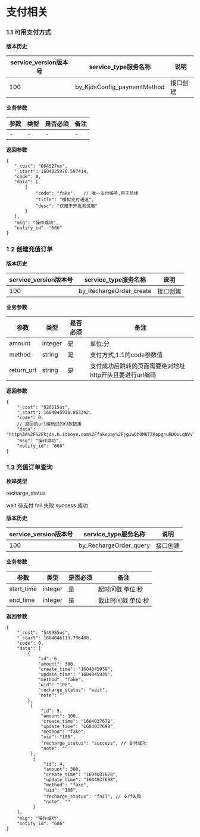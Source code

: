 # 支付相关


### 1.1 可用支付方式


**版本历史**

|service_version版本号|service_type服务名称|说明|
|----|---|---|
|100|by_KjdsConfig_paymentMethod|接口创建|

**业务参数**

|参数 |类型|是否必须|备注|
| ---------------- | ------------------------ | ------------------------ | ------------------------ |
|-|-|-|-|

**返回参数** 
```
{
   "_cost": "664527us",
   "_start": 1604025970.597414,
   "code": 0,
   "data": [
       {
           "code": "fake",   // 唯一支付编号,用于后续
           "title": "模拟支付通道",
           "desc": "仅用于开发测试用"
       }
   ],
   "msg": "操作成功",
   "notify_id": "666"
}
```



### 1.2 创建充值订单

**版本历史**

|service_version版本号|service_type服务名称|说明|
|----|---|---|
|100|by_RechargeOrder_create|接口创建|

**业务参数**

|参数 |类型|是否必须|备注|
| ---------------- | ------------------------ | ------------------------ | ------------------------ |
|amount|integer|是|单位:分|
|method|string|是|支付方式,1.1的code参数值|
|return_url|string|是|支付成功后跳转的页面需要绝对地址http开头且要进行url编码|


**返回参数** 
```
{
    "_cost": "828515us",
    "_start": 1604045938.853342,
    "code": 0,
    // 返回的url编码过的付款链接
    "data": "http%3A%2F%2Fkjds.h.itboye.com%2Ffakepay%2Fjg1wOhQM6TZKopgnuRDOULqNVvTNnOBqtWh7cZuX%25252FnqQaFnu56AA9Ocv2r3NdbpG%25252FnX7zKMPeq0hYRublggyqVFsl1auw7YSrwkMbPaFbbBaZ7mYDnciSQ%25253D%25253D",
    "msg": "操作成功",
    "notify_id": "666"
}
```


### 1.3 充值订单查询

**枚举类型**

recharge_status

wait 待支付
fail 失败
success 成功


**版本历史**

|service_version版本号|service_type服务名称|说明|
|----|---|---|
|100|by_RechargeOrder_query|接口创建|

**业务参数**

|参数 |类型|是否必须|备注|
| ---------------- | ------------------------ | ------------------------ | ------------------------ |
|start_time|integer|是|起时间戳 单位:秒|
|end_time|integer|是|截止时间戳 单位:秒|


**返回参数** 
```
{
    "_cost": "549955us",
    "_start": 1604046113.796488,
    "code": 0,
    "data": [
        {
            "id": 6,
            "amount": 300,
            "create_time": "1604045939",
            "update_time": "1604045939",
            "method": "fake",
            "uid": "108",
            "recharge_status": "wait", 
            "note": ""
        },
         {
             "id": 5,
             "amount": 300,
             "create_time": "1604037678",
             "update_time": "1604037698",
             "method": "fake",
             "uid": "108",
             "recharge_status": "success", // 支付成功
             "note": ""
         },
          {
              "id": 4,
              "amount": 300,
              "create_time": "1604037678",
              "update_time": "1604037698",
              "method": "fake",
              "uid": "108",
              "recharge_status": "fail", // 支付失败
              "note": ""
          }
    ],
    "msg": "操作成功",
    "notify_id": "666"
}
```
